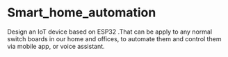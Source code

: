 # Smart_home_automation
Design an IoT device based on ESP32 .That can be apply to any normal switch boards in our home and offices, to automate them and control them via mobile app, or voice assistant.
